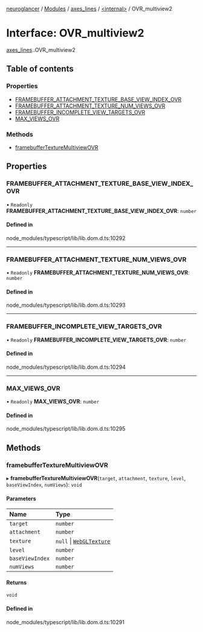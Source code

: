 [neuroglancer](../README.md) / [Modules](../modules.md) / [axes\_lines](../modules/axes_lines.md) / [<internal\>](../modules/axes_lines._internal_.md) / OVR\_multiview2

# Interface: OVR\_multiview2

[axes_lines](../modules/axes_lines.md).[<internal>](../modules/axes_lines._internal_.md).OVR_multiview2

## Table of contents

### Properties

- [FRAMEBUFFER\_ATTACHMENT\_TEXTURE\_BASE\_VIEW\_INDEX\_OVR](axes_lines._internal_.OVR_multiview2.md#framebuffer_attachment_texture_base_view_index_ovr)
- [FRAMEBUFFER\_ATTACHMENT\_TEXTURE\_NUM\_VIEWS\_OVR](axes_lines._internal_.OVR_multiview2.md#framebuffer_attachment_texture_num_views_ovr)
- [FRAMEBUFFER\_INCOMPLETE\_VIEW\_TARGETS\_OVR](axes_lines._internal_.OVR_multiview2.md#framebuffer_incomplete_view_targets_ovr)
- [MAX\_VIEWS\_OVR](axes_lines._internal_.OVR_multiview2.md#max_views_ovr)

### Methods

- [framebufferTextureMultiviewOVR](axes_lines._internal_.OVR_multiview2.md#framebuffertexturemultiviewovr)

## Properties

### FRAMEBUFFER\_ATTACHMENT\_TEXTURE\_BASE\_VIEW\_INDEX\_OVR

• `Readonly` **FRAMEBUFFER\_ATTACHMENT\_TEXTURE\_BASE\_VIEW\_INDEX\_OVR**: `number`

#### Defined in

node_modules/typescript/lib/lib.dom.d.ts:10292

___

### FRAMEBUFFER\_ATTACHMENT\_TEXTURE\_NUM\_VIEWS\_OVR

• `Readonly` **FRAMEBUFFER\_ATTACHMENT\_TEXTURE\_NUM\_VIEWS\_OVR**: `number`

#### Defined in

node_modules/typescript/lib/lib.dom.d.ts:10293

___

### FRAMEBUFFER\_INCOMPLETE\_VIEW\_TARGETS\_OVR

• `Readonly` **FRAMEBUFFER\_INCOMPLETE\_VIEW\_TARGETS\_OVR**: `number`

#### Defined in

node_modules/typescript/lib/lib.dom.d.ts:10294

___

### MAX\_VIEWS\_OVR

• `Readonly` **MAX\_VIEWS\_OVR**: `number`

#### Defined in

node_modules/typescript/lib/lib.dom.d.ts:10295

## Methods

### framebufferTextureMultiviewOVR

▸ **framebufferTextureMultiviewOVR**(`target`, `attachment`, `texture`, `level`, `baseViewIndex`, `numViews`): `void`

#### Parameters

| Name | Type |
| :------ | :------ |
| `target` | `number` |
| `attachment` | `number` |
| `texture` | ``null`` \| [`WebGLTexture`](../modules/axes_lines._internal_.md#webgltexture) |
| `level` | `number` |
| `baseViewIndex` | `number` |
| `numViews` | `number` |

#### Returns

`void`

#### Defined in

node_modules/typescript/lib/lib.dom.d.ts:10291
